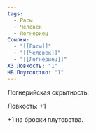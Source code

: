 ```yaml
---
tags:
  - Расы
  - Человек
  - Логнериец
Ссылки:
  - "[[Расы]]"
  - "[[Человек]]"
  - "[[Логнериец]]"
ХЗ.Ловкость: "1"
НБ.Плутовство: "1"
---
```

Логнерийская скрытность:

Ловкость: +1

+1 на броски плутовства.









